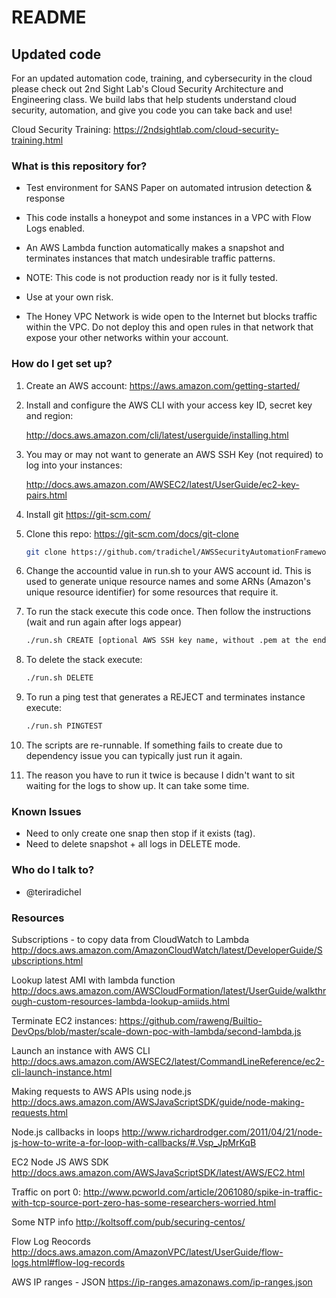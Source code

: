 # README #

## Updated code ##

For an updated automation code, training, and cybersecurity in the cloud please check out 2nd Sight Lab's Cloud Security Architecture and Engineering class. We build labs that help students understand cloud security, automation, and give you code you can take back and use!

Cloud Security Training:
https://2ndsightlab.com/cloud-security-training.html

### What is this repository for? ###
 
* Test environment for SANS Paper on automated intrusion detection & response

* This code installs a honeypot and some instances in a VPC with Flow Logs enabled.

* An AWS Lambda function automatically makes a snapshot and terminates instances that match  undesirable traffic patterns. 

* NOTE: This code is not production ready nor is it fully tested.

* Use at your own risk.

* The Honey VPC Network is wide open to the Internet but blocks traffic within the VPC. Do not deploy this and open rules in that network that expose your other networks within your account.

### How do I get set up? ###

1.  Create an AWS account: https://aws.amazon.com/getting-started/
 
2.  Install and configure the AWS CLI with your access key ID, secret key and region:      

    http://docs.aws.amazon.com/cli/latest/userguide/installing.html

3.  You may or may not want to generate an AWS SSH Key (not required) to log into your instances: 

    http://docs.aws.amazon.com/AWSEC2/latest/UserGuide/ec2-key-pairs.html

4.  Install git https://git-scm.com/

5.  Clone this repo: https://git-scm.com/docs/git-clone

    ```bash
    git clone https://github.com/tradichel/AWSSecurityAutomationFramework.git 
    ```
6.  Change the accountid value in run.sh to your AWS account id. This is used to generate unique resource names and some ARNs (Amazon's unique resource identifier) for some resources that require it.

7.  To run the stack execute this code once. Then follow the instructions (wait and run again after logs appear)

    ```bash
    ./run.sh CREATE [optional AWS SSH key name, without .pem at the end]
    ```
8.  To delete the stack execute:

    ```bash
    ./run.sh DELETE
    ```	
9.  To run a ping test that generates a REJECT and terminates instance execute:
    ```bash
    ./run.sh PINGTEST
    ```
10. The scripts are re-runnable. If something fails to create due to dependency issue you can typically just run it again.

11. The reason you have to run it twice is because I didn't want to sit waiting for the logs to show up. It can take some time. 


### Known Issues ###

* Need to only create one snap then stop if it exists (tag).
* Need to delete snapshot + all logs in DELETE mode.

### Who do I talk to? ###

* @teriradichel

### Resources ###

Subscriptions - to copy data from CloudWatch to Lambda
http://docs.aws.amazon.com/AmazonCloudWatch/latest/DeveloperGuide/Subscriptions.html

Lookup latest AMI with lambda function
http://docs.aws.amazon.com/AWSCloudFormation/latest/UserGuide/walkthrough-custom-resources-lambda-lookup-amiids.html

Terminate EC2 instances:
https://github.com/raweng/Builtio-DevOps/blob/master/scale-down-poc-with-lambda/second-lambda.js

Launch an instance with AWS CLI
http://docs.aws.amazon.com/AWSEC2/latest/CommandLineReference/ec2-cli-launch-instance.html

Making requests to AWS APIs using node.js
http://docs.aws.amazon.com/AWSJavaScriptSDK/guide/node-making-requests.html

Node.js callbacks in loops
http://www.richardrodger.com/2011/04/21/node-js-how-to-write-a-for-loop-with-callbacks/#.Vsp_JpMrKqB

EC2 Node JS AWS SDK
http://docs.aws.amazon.com/AWSJavaScriptSDK/latest/AWS/EC2.html

Traffic on port 0:
http://www.pcworld.com/article/2061080/spike-in-traffic-with-tcp-source-port-zero-has-some-researchers-worried.html

Some NTP info
http://koltsoff.com/pub/securing-centos/

Flow Log Reocords
http://docs.aws.amazon.com/AmazonVPC/latest/UserGuide/flow-logs.html#flow-log-records

AWS IP ranges - JSON
https://ip-ranges.amazonaws.com/ip-ranges.json

